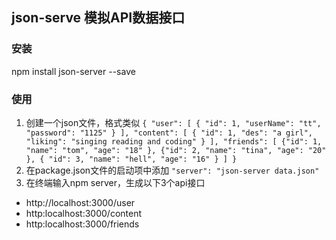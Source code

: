 ## json-serve 模拟API数据接口
### 安装
npm install json-server --save
### 使用
1. 创建一个json文件，格式类似
`{
  "user": [
    { "id": 1, "userName": "tt", "password": "1125" }
  ],
  "content": [
    { "id": 1, "des": "a girl", "liking": "singing reading and coding" }
  ],
  "friends": [
    {"id": 1, "name": "tom", "age": "18" },
    {"id": 2, "name": "tina", "age": "20" },
    { "id": 3, "name": "hell", "age": "16" }
  ]
}`
2. 在package.json文件的启动项中添加
`"server": "json-server data.json"`
3. 在终端输入npm server，生成以下3个api接口
 * http://localhost:3000/user
 * http:localhost:3000/content
 * http:localhost:3000/friends

 